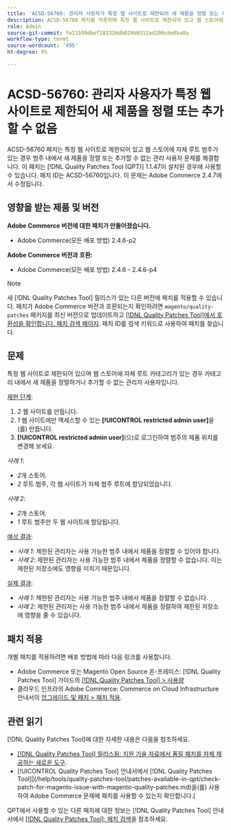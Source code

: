 ```yaml
---
title: 'ACSD-56760: 관리자 사용자가 특정 웹 사이트로 제한되어 새 제품을 정렬 또는 추가할 수 없음'
description: ACSD-56760 패치를 적용하여 특정 웹 사이트로 제한되어 있고 웹 스토어에 자체 루트 카테고리가 있는 경우 카테고리 내에 새 제품을 정렬하거나 추가할 수 없는 Adobe Commerce 문제를 해결합니다.
role: Admin
source-git-commit: fe11599dbef283326db029b0312ad290cde0ba0a
workflow-type: tm+mt
source-wordcount: '495'
ht-degree: 0%

---
```


# ACSD-56760: 관리자 사용자가 특정 웹 사이트로 제한되어 새 제품을 정렬 또는 추가할 수 없음

ACSD-56760 패치는 특정 웹 사이트로 제한되어 있고 웹 스토어에 자체 루트 범주가 있는 경우 범주 내에서 새 제품을 정렬 또는 추가할 수 없는 관리 사용자 문제를 해결합니다. 이 패치는 [!DNL Quality Patches Tool (QPT)] 1.1.47이 설치된 경우에 사용할 수 있습니다. 패치 ID는 ACSD-56760입니다. 이 문제는 Adobe Commerce 2.4.7에서 수정됩니다.

## 영향을 받는 제품 및 버전

**Adobe Commerce 버전에 대한 패치가 만들어졌습니다.**

* Adobe Commerce(모든 배포 방법) 2.4.6-p2

**Adobe Commerce 버전과 호환:**

* Adobe Commerce(모든 배포 방법) 2.4.6 - 2.4.6-p4

>[!NOTE]
>
>새 [!DNL Quality Patches Tool] 릴리스가 있는 다른 버전에 패치를 적용할 수 있습니다. 패치가 Adobe Commerce 버전과 호환되는지 확인하려면 `magento/quality-patches` 패키지를 최신 버전으로 업데이트하고 [[!DNL Quality Patches Tool]에서 호환성을 확인합니다. 패치 검색 페이지](https://experienceleague.adobe.com/tools/commerce-quality-patches/index.html). 패치 ID를 검색 키워드로 사용하여 패치를 찾습니다.

## 문제

특정 웹 사이트로 제한되어 있으며 웹 스토어에 자체 루트 카테고리가 있는 경우 카테고리 내에서 새 제품을 정렬하거나 추가할 수 없는 관리자 사용자입니다.

<u>재현 단계</u>:

1. *2* 웹 사이트를 만듭니다.
1. *1* 웹 사이트에만 액세스할 수 있는 **[!UICONTROL restricted admin user]**&#x200B;을(를) 만듭니다.
1. **[!UICONTROL restricted admin user]**(으)로 로그인하여 범주의 제품 위치를 변경해 보세요.

*사례 1*:

* *2*&#x200B;개 스토어.
* *2* 루트 범주, 각 웹 사이트가 자체 범주 루트에 할당되었습니다.

*사례 2*:

* *2*&#x200B;개 스토어.
* *1* 루트 범주만 두 웹 사이트에 할당됩니다.

<u>예상 결과</u>:

* *사례 1*: 제한된 관리자는 사용 가능한 범주 내에서 제품을 정렬할 수 있어야 합니다.
* *사례 2*: 제한된 관리자는 사용 가능한 범주 내에서 제품을 정렬할 수 없습니다. 이는 제한된 저장소에도 영향을 미치기 때문입니다.

<u>실제 결과</u>:

* *사례 1*: 제한된 관리자는 사용 가능한 범주 내에서 제품을 정렬할 수 없습니다.
* *사례 2*: 제한된 관리자는 사용 가능한 범주 내에서 제품을 정렬하여 제한된 저장소에 영향을 줄 수 있습니다.

## 패치 적용

개별 패치를 적용하려면 배포 방법에 따라 다음 링크를 사용합니다.

* Adobe Commerce 또는 Magento Open Source 온-프레미스: [!DNL Quality Patches Tool] 가이드의 [[!DNL Quality Patches Tool] > 사용량](/help/tools/quality-patches-tool/usage.md)
* 클라우드 인프라의 Adobe Commerce: Commerce on Cloud Infrastructure 안내서의 [업그레이드 및 패치 > 패치 적용](https://experienceleague.adobe.com/docs/commerce-cloud-service/user-guide/develop/upgrade/apply-patches.html).

## 관련 읽기

[!DNL Quality Patches Tool]에 대한 자세한 내용은 다음을 참조하세요.

* [[!DNL Quality Patches Tool] 릴리스됨: 지원 기술 자료에서 품질 패치를 자체 제공하는 새로운 도구](https://experienceleague.adobe.com/en/docs/commerce-knowledge-base/kb/announcements/commerce-announcements/magento-quality-patches-released-new-tool-to-self-serve-quality-patches).
* [!UICONTROL Quality Patches Tool] 안내서에서  [!DNL Quality Patches Tool]](/help/tools/quality-patches-tool/patches-available-in-qpt/check-patch-for-magento-issue-with-magento-quality-patches.md)을(를) 사용하여 Adobe Commerce 문제에 패치를 사용할 수 있는지 확인합니다.[


QPT에서 사용할 수 있는 다른 패치에 대한 정보는 [!DNL Quality Patches Tool] 안내서에서 [[!DNL Quality Patches Tool]: 패치 검색](https://experienceleague.adobe.com/tools/commerce-quality-patches/index.html)을 참조하세요.
